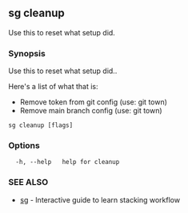 ## sg cleanup

Use this to reset what setup did.

### Synopsis

Use this to reset what setup did..

Here's a list of what that is:

- Remove token from git config (use: git town)
- Remove main branch config (use: git town)

```
sg cleanup [flags]
```

### Options

```
  -h, --help   help for cleanup
```

### SEE ALSO

- [sg](sg.md)  - Interactive guide to learn stacking workflow
